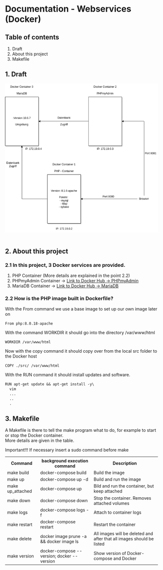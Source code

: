 <!--Dokumentation-->
<!--Erstellt am 23.02.223-->
<!--Author: JR-->
<!-- Sprache dieses Dokument: HTML & Markdown-->

<!--Überschrift-->
<h1>Documentation - Webservices (Docker)</h1>

<!-- Inhaltsangabe-->
<h2>Table of contents</h2>
<ol>
  <li>Draft</li>
  <li>About this project</li>
  <li>Makefile</li>
</ol>

<!-- 1.Abschnitt-->
<h2>1. Draft</h2>
<img src="./pictures/projekt_php.png" alt="Hier sollte ein Bild sein" title="Dokumentation" />
<br />
<br />

<!-- 2.Abschnitt-->
<h2>2. About this project</h2>
<h3>2.1 In this project, 3 Docker services are provided.</h3>

1. PHP Container (More details are explained in the point 2.2)
2. PHPmyAdmin Container -> [Link to Docker Hub -> PHPmyAdmin](https://hub.docker.com/_/phpmyadmin)
3. MariaDB Container -> [Link to Docker Hub -> MariaDB](https://hub.docker.com/_/mariadb)

<h3>2.2 How is the PHP image built in Dockerfile?</h3>

With the From command we use a base image to set up our own image later on
```
From php:8.0.18-apache
```

With the command WORKDIR it should go into the directory /var/www/html
```
WORKDIR /var/www/html
```

Now with the copy command it should copy over from the local src folder to the Docker host
```
COPY ./src/ /var/www/html
```
With the RUN command it should install updates and software.
```
RUN apt-get update && apt-get install -y\
  vim
  ...
  ..
  .
```

<!-- 3.Abschnitt-->
<h2>3. Makefile</h2>
<p>A Makefile is there to tell the make program what to do, for example to start or stop the Docker container.<br />
More details are given in the table.</p>

<p>Important!!! If necessary insert a sudo command before make</p>

<table>
  <tr>
    <th>Command</th>
    <th>background execution command</th>
    <th>Description</th>
  </tr>
    <!-- 1 -->
  <tr>
    <td>make build</td>
    <td>docker-compose build</td>
    <td>Build the image</td>
  </tr>
    <!-- 2 -->
  <tr>
    <td>make up</td>
    <td>docker-compose up -d</td>
    <td>Build and run the image</td>
  </tr>
    <!-- 3 -->
  <tr>
    <td>make up_attached</td>
    <td>docker-compose up</td>
    <td>Bild and run the container, but keep attached</td>
  </tr>
    <!-- 4 -->
  <tr>
    <td>make down</td>
    <td>docker-compose down</td>
    <td>Stop the container. Removes attached volumes</td>
  </tr>
    <!-- 5 -->
  <tr>
    <td>make logs</td>
    <td>docker-compose logs -f</td>
    <td>Attach to container logs</td>
  </tr>
    <!-- 6 -->
  <tr>
    <td>make restart</td>
    <td>docker-compose restart</td>
    <td>Restart the container</td>
  </tr>
    <!-- 7 -->
  <tr>
    <td>make delete</td>
    <td>docker image prune -a && docker image ls</td>
    <td>All images will be deleted and after that all images should be listed</td>
  </tr>
    <!-- 8 -->
  <tr>
    <td>make version</td>
    <td>docker-compose --version; docker --version</td>
    <td>Show version of Docker-compose and Docker</td>
  </tr>
</table>
